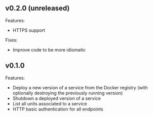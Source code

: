 ## v0.2.0 (unreleased)

Features:

  * HTTPS support

Fixes:

  * Improve code to be more idiomatic


## v0.1.0

Features:

  * Deploy a new version of a service from the Docker registry (with optionally destroying the previously running version)
  * Shutdown a deployed version of a service
  * List all units associated to a service
  * HTTP basic authentication for all endpoints
